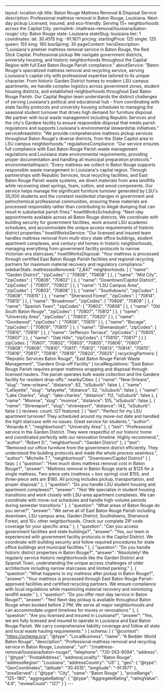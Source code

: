 ---
layout: location.njk
title: Baton Rouge Mattress Removal & Disposal Service
description: Professional mattress removal in Baton Rouge, Louisiana. Next-day pickup Licensed, insured, and eco-friendly. Serving 15+ neighborhoods across the Capital City.
permalink: /mattress-removal/louisiana/baton-rouge/
city: Baton Rouge state: Louisiana stateSlug: louisiana tier: 1 coordinates: lat: 30.4515 lng: -91.1871 pricing: startingPrice: 125 single: 125 queen: 155 king: 180 boxSpring: 30 pageContent: heroDescription: "Louisiana's premier mattress removal service in Baton Rouge, the Red Stick Capital. Professional pickup We navigate government districts, university housing, and historic neighborhoods throughout the Capital Region with full East Baton Rouge Parish compliance." aboutService: "Baton Rouge's specialized mattress removal and recycling service, serving Louisiana's capital city with professional expertise tailored to its unique character. From historic Garden District homes to modern LSU campus apartments, we handle complex logistics across government zones, student housing districts, and established neighborhoods throughout East Baton Rouge Parish. Our Capital Region team understands the distinct challenges of serving Louisiana's political and educational hub - from coordinating with state facility protocols and university housing schedules to managing the seasonal student turnover that drives high demand for furniture disposal. We partner with local waste management including Republic Services and the city's Gardere facility to ensure responsible disposal that meets parish regulations and supports Louisiana's environmental stewardship initiatives." serviceAreasIntro: "We provide comprehensive mattress pickup services throughout Baton Rouge's diverse districts, from the State Capitol area to LSU campus neighborhoods:" regulationsCompliance: "Our service ensures full compliance with East Baton Rouge Parish waste management regulations and Louisiana state environmental requirements, providing proper documentation and handling all municipal preparation protocols." environmentalImpact: "Every mattress we collect in Baton Rouge supports responsible waste management in Louisiana's capital region. Through partnerships with Republic Services, local recycling facilities, and East Baton Rouge Parish waste systems, we divert materials from area landfills while recovering steel springs, foam, cotton, and wood components. Our service helps manage the significant furniture turnover generated by LSU's 35,000 students and the constant residential changes in government and petrochemical professional communities, ensuring these materials are processed responsibly rather than contributing to illegal dumping that can result in substantial parish fines." howItWorksScheduling: "Next-day appointments available across all Baton Rouge districts. We coordinate with building security for government facilities, work around LSU academic schedules, and accommodate the unique access requirements of historic district properties." howItWorksService: "Our licensed and insured team handles mattress removal from multi-story state office buildings, student apartment complexes, and century-old homes in historic neighborhoods, managing everything from government facility protocols to narrow Victorian-era staircases." howItWorksDisposal: "Your mattress is processed through certified East Baton Rouge Parish facilities and regional recycling partners for maximum material recovery and regulatory compliance." sidebarStats: mattressesRemoved: "2,847" neighborhoods: [ { "name": "Garden District", "zipCodes": [ "70806", "70808" ] }, { "name": "Mid City", "zipCodes": [ "70806", "70802" ] }, { "name": "Downtown/Capitol District", "zipCodes": [ "70801", "70802" ] }, { "name": "LSU Campus Area", "zipCodes": [ "70803", "70808" ] }, { "name": "Southdowns", "zipCodes": [ "70808", "70815" ] }, { "name": "Sherwood Forest", "zipCodes": [ "70814", "70815" ] }, { "name": "Broadmoor", "zipCodes": [ "70806", "70809" ] }, { "name": "Spanish Town", "zipCodes": [ "70802", "70806" ] }, { "name": "Old South Baton Rouge", "zipCodes": [ "70807", "70812" ] }, { "name": "University Area", "zipCodes": [ "70803", "70820" ] }, { "name": "Goodwood", "zipCodes": [ "70806", "70815" ] }, { "name": "Bocage", "zipCodes": [ "70809", "70815" ] }, { "name": "Shenandoah", "zipCodes": [ "70810", "70816" ] }, { "name": "Jefferson Terrace", "zipCodes": [ "70805", "70807" ] }, { "name": "Oak Hills", "zipCodes": [ "70810", "70817" ] } ] zipCodes: [ "70801", "70802", "70803", "70805", "70806", "70807", "70808", "70809", "70810", "70811", "70812", "70813", "70814", "70815", "70816", "70817", "70818", "70819", "70820", "70825" ] recyclingPartners: [ "Republic Services Baton Rouge", "East Baton Rouge Parish Waste Management", "Gardere Drop-off Facility" ] localRegulations: "East Baton Rouge Parish requires proper mattress wrapping and disposal through licensed haulers. The parish operates bulk waste collection and the Gardere facility for resident drop-offs." nearbyCities: [ { "name": "New Orleans", "slug": "new-orleans", "distance": 82, "isSuburb": false }, { "name": "Lafayette", "slug": "lafayette", "distance": 52, "isSuburb": false }, { "name": "Lake Charles", "slug": "lake-charles", "distance": 112, "isSuburb": false }, { "name": "Monroe", "slug": "monroe", "distance": 105, "isSuburb": false }, { "name": "Shreveport", "slug": "shreveport", "distance": 142, "isSuburb": false } ] reviews: count: 127 featured: [ { "text": "Perfect for my LSU apartment turnover! They scheduled around my move-out date and handled the tight staircase with no issues. Great service for students.", "author": "Amanda K.", "neighborhood": "University Area" }, { "text": "Professional service in the Garden District. They were respectful of our historic home and coordinated perfectly with our renovation timeline. Highly recommend.", "author": "Robert D.", "neighborhood": "Garden District" }, { "text": "Removed our office furniture from the government district efficiently. They understood the building protocols and made the whole process seamless.", "author": "Michelle T.", "neighborhood": "Downtown/Capitol District" } ] faqs: [ { "question": "How much does mattress removal cost in Baton Rouge?", "answer": "Mattress removal in Baton Rouge starts at $125 for a single mattress. Two-piece sets (mattress + box spring) cost $155, and three-piece sets are $180. All pricing includes pickup, transportation, and proper disposal." }, { "question": "Do you handle LSU student housing and apartment complexes?", "answer": "Yes! We specialize in student housing transitions and work closely with LSU-area apartment complexes. We can coordinate with move-out schedules and handle high-volume periods during semester transitions." }, { "question": "What areas of Baton Rouge do you serve?", "answer": "We serve all of East Baton Rouge Parish including downtown, LSU campus area, Garden District, Southdowns, Sherwood Forest, and 10+ other neighborhoods. Check our complete ZIP code coverage for your specific area." }, { "question": "Can you access government facilities and state buildings?", "answer": "Yes, our team is experienced with government facility protocols in the Capitol District. We coordinate with building security and follow required procedures for state office buildings and municipal facilities." }, { "question": "Do you handle historic district properties in Baton Rouge?", "answer": "Absolutely! We regularly service historic neighborhoods like the Garden District and Spanish Town, understanding the unique access challenges of older architecture including narrow staircases and limited parking." }, { "question": "What happens to my mattress after pickup in Baton Rouge?", "answer": "Your mattress is processed through East Baton Rouge Parish-approved facilities and certified recycling partners. We ensure compliance with local regulations while maximizing material recovery and minimizing landfill waste." }, { "question": "Do you offer next-day service in Baton Rouge?", "answer": "Yes! Next-day pickup is available throughout Baton Rouge when booked before 2 PM. We serve all major neighborhoods and can accommodate urgent timelines for moves or renovations." }, { "question": "Are you licensed and insured in Louisiana?", "answer": "Yes, we are fully licensed and insured to operate in Louisiana and East Baton Rouge Parish. We carry comprehensive liability coverage and follow all state and local waste hauling requirements." } ] schema: | { "@context": "https://schema.org", "@type": "LocalBusiness", "name": "A Bedder World Baton Rouge", "description": "Professional mattress removal and recycling service in Baton Rouge, Louisiana", "url": "//mattress-removal/louisiana/baton-rouge/", "telephone": "720-263-6094", "address": { "@type": "PostalAddress", "addressLocality": "Baton Rouge", "addressRegion": "Louisiana", "addressCountry": "US" }, "geo": { "@type": "GeoCoordinates", "latitude": "30.4515", "longitude": "-91.1871" }, "areaServed": { "@type": "City", "name": "Baton Rouge" }, "priceRange": "$125-$180", "aggregateRating": { "@type": "AggregateRating", "ratingValue": "4.9", "reviewCount": "127" } } ---